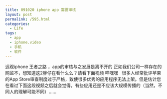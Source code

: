 ```yaml
---
title: 091020 iphone app 需要审核
layout: post
permalink: /595.html
categories:
  - Life
tags:
  - app
  - iphone.video
  - 手机
  - 软件
---
```

 远观iphone 王者之路 ，app的审核与之发展是离不开的 正如我们公司一样存在的网监不，想知道这2胖仔在看什么么？请看下面视频 咩嘿嘿   很多人经常批评苹果的App Store审查制度过于严格，致使很多优秀的应用程序无法上架。但是估计您在看过下面这段视频之后就会觉得，有些应用还是不应该大规模传播的（当然，不同人的理解可能不同）……